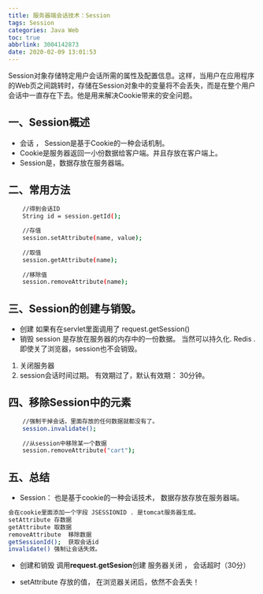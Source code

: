 ```yaml
---
title: 服务器端会话技术：Session
tags: Session
categories: Java Web
toc: true
abbrlink: 3004142873
date: 2020-02-09 13:01:53
---
```

Session对象存储特定用户会话所需的属性及配置信息。这样，当用户在应用程序的Web页之间跳转时，存储在Session对象中的变量将不会丢失，而是在整个用户会话中一直存在下去。他是用来解决Cookie带来的安全问题。
<!--more-->
## 一、Session概述
- 会话 ， Session是基于Cookie的一种会话机制。 
- Cookie是服务器返回一小份数据给客户端。并且存放在客户端上。 
- Session是，数据存放在服务器端。


## 二、常用方法
```bash
	//得到会话ID
	String id = session.getId();
	
	//存值
	session.setAttribute(name, value);
		
	//取值
	session.getAttribute(name);
		
	//移除值
	session.removeAttribute(name);
```
## 三、Session的创建与销毁。
* 创建
如果有在servlet里面调用了 request.getSession()
* 销毁
session 是存放在服务器的内存中的一份数据。 当然可以持久化. Redis . 即使关了浏览器，session也不会销毁。
1. 关闭服务器
2. session会话时间过期。 有效期过了，默认有效期： 30分钟。

## 四、移除Session中的元素
```bash
	//强制干掉会话，里面存放的任何数据就都没有了。
	session.invalidate();
		
	//从session中移除某一个数据
	session.removeAttribute("cart");
```
## 五、总结
- Session： 也是基于cookie的一种会话技术，  数据存放存放在服务器端。


```bash
会在cookie里面添加一个字段 JSESSIONID . 是tomcat服务器生成。 
setAttribute 存数据
getAttribute 取数据
removeAttribute  移除数据
getSessionId();  获取会话id
invalidate() 强制让会话失效。
```
- 创建和销毁
	调用**request.getSesion**创建 
	 服务器关闭 ， 会话超时（30分）


- setAttribute 存放的值， 在浏览器关闭后，依然不会丢失！
